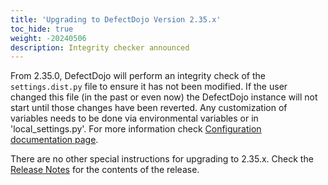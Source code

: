 ```yaml
---
title: 'Upgrading to DefectDojo Version 2.35.x'
toc_hide: true
weight: -20240506
description: Integrity checker announced
---
```


From 2.35.0, DefectDojo will perform an integrity check of the `settings.dist.py` file to ensure it has not been modified. If the user changed this file (in the past or even now) the DefectDojo instance will not start until those changes have been reverted.
Any customization of variables needs to be done via environmental variables or in 'local_settings.py'.
For more information check [Configuration documentation page](https://documentation.defectdojo.com/getting_started/configuration/).

There are no other special instructions for upgrading to 2.35.x. Check the [Release Notes](https://github.com/DefectDojo/django-DefectDojo/releases/tag/2.35.0) for the contents of the release.
